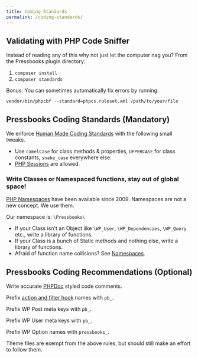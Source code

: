 ```yaml
---
title: Coding Standards
permalink: /coding-standards/
---
```

## Validating with PHP Code Sniffer

Instead of reading any of this why not just let the computer nag you? From the Pressbooks plugin directory:

1.  `composer install`
2.  `composer standards`

Bonus: You can sometimes automatically fix errors by running:

`vendor/bin/phpcbf --standard=phpcs.ruleset.xml /path/to/your/file`

## Pressbooks Coding Standards (Mandatory)

We enforce [Human Made Coding Standards][1] with the following small tweaks.

*   Use `camelCase` for class methods & properties, `UPPERCASE` for class constants, `snake_case` everywhere else.
*   [PHP Sessions][2] are allowed.

### Write Classes or Namespaced functions, stay out of global space!

[PHP Namespaces][3] have been available since 2009. Namespaces are not a new concept. We use them.

Our namespace is: `\Pressbooks\`

*   If your Class isn't an Object like `\WP_User`, `\WP_Dependencies`, `\WP_Query` etc., write a library of functions.
*   If your Class is a bunch of Static methods and nothing else, write a library of functions.
*   Afraid of function name collisions? See [Namespaces][3]. 

## Pressbooks Coding Recommendations (Optional)

Write accurate [PHPDoc][4] styled code comments.

Prefix [action and filter hook][5] names with `pb_`.

Prefix WP Post meta keys with `pb_`.

Prefix WP User meta keys with `pb_`.

Prefix WP Option names with `pressbooks_`.

Theme files are exempt from the above rules, but should still make an effort to follow them.

 [1]: https://github.com/humanmade/coding-standards
 [2]: http://php.net/manual/en/book.session.php
 [3]: https://secure.php.net/manual/en/language.namespaces.php
 [4]: http://en.wikipedia.org/wiki/PHPDoc
 [5]: https://developer.wordpress.org/plugins/hooks/
